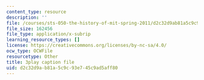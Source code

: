```yaml
---
content_type: resource
description: ''
file: /courses/sts-050-the-history-of-mit-spring-2011/d2c32d9ab81a5c9c93e745c9ad5aff80_RwDQWPhNZ8U.vtt
file_size: 162456
file_type: application/x-subrip
learning_resource_types: []
license: https://creativecommons.org/licenses/by-nc-sa/4.0/
ocw_type: OCWFile
resourcetype: Other
title: 3play caption file
uid: d2c32d9a-b81a-5c9c-93e7-45c9ad5aff80
---
```

